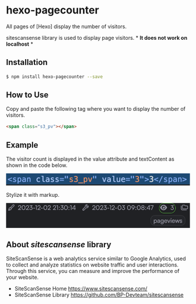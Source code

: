 # hexo-pagecounter

All pages of [Hexo] display the number of visitors.

sitescansense library is used to display page visitors. * **It does not work on localhost** *

## Installation

``` bash
$ npm install hexo-pagecounter --save
```

## How to Use

Copy and paste the following tag where you want to display the number of visitors.

``` html
<span class="s3_pv"></span>
```

## Example

The visitor count is displayed in the value attribute and textContent as shown in the code below.

![screenshot1](screenshot1.png)


Stylize it with markup.

![screenshot2](screenshot2.png)


## About *sitescansense* library

SiteScanSense is a web analytics service similar to Google Analytics, used to collect and analyze statistics on website traffic and user interactions. Through this service, you can measure and improve the performance of your website.

* SiteScanSense Home <https://www.sitescansense.com/>
* SiteScanSense Library <https://github.com/BP-Devteam/sitescansense>
